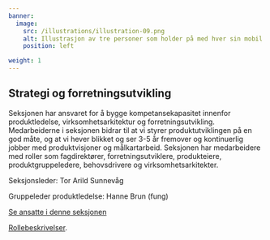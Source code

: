 ```yaml
---
banner:
  image:
    src: /illustrations/illustration-09.png
    alt: Illustrasjon av tre personer som holder på med hver sin mobil
    position: left

weight: 1
---
```


## Strategi og forretnings­utvikling

Seksjonen har ansvaret for å bygge kompetansekapasitet innenfor produktledelse, virksomhetsarkitektur og forretningsutvikling. 
Medarbeiderne i seksjonen bidrar til at vi styrer produktutviklingen på en god måte, og at vi hever blikket og ser 3-5 år fremover og kontinuerlig jobber med produktvisjoner og målkartarbeid. Seksjonen har medarbeidere med roller som fagdirektører, forretningsutviklere, produkteiere, produktgruppeledere, behovsdrivere og virksomhetsarkitekter.

Seksjonsleder: Tor Arild Sunnevåg

Gruppeleder produktledelse: Hanne Brun (fung)

[Se ansatte i denne seksjonen](https://digdir.sharepoint.com/SitePages/Brukeropple.aspx)

[Rollebeskrivelser](https://digdir.sharepoint.com/sites/DigdirDGT/Delte%20dokumenter/Forms/AllItems.aspx?id=%2Fsites%2FDigdirDGT%2FDelte%20dokumenter%2FRollebeskrivelser%2C%20nye%2C%20Arbeidsomr%C3%A5de%2FRollebeskrivelser%20BOD%2FRoller%20i%20seksjon%20Strategi%20%26%20Forretningsutvikling&viewid=66522cde%2D546b%2D4465%2Dbdf3%2Df2b757ea02ff&csf=1&web=1&e=1ITt9x&CID=8cd3868c%2De123%2D4f1c%2D9de9%2Dca20254b5006&FolderCTID=0x0120004EA8294F9ADB674FAAB36A65F01170FF).


